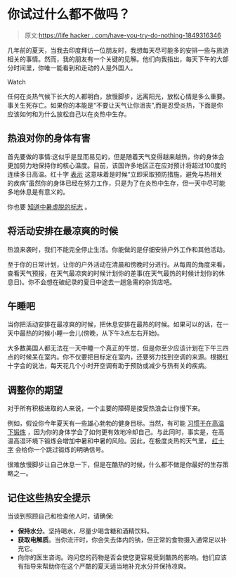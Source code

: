 # 你试过什么都不做吗？

> 原文:[https://life hacker . com/have-you-try-do-nothing-1849316346](https://lifehacker.com/have-you-tried-doing-nothing-1849316346)

几年前的夏天，当我去印度拜访一位朋友时，我想每天尽可能多的安排一些与旅游相关的事情。然而，我的朋友有一个关键的见解。他们向我指出，每天下午的大部分时间里，你唯一能看到和走动的人是外国人。

Watch

任何在炎热气候下长大的人都明白，放慢脚步，远离阳光，放松心情是多么重要。事关生死存亡。如果你的本能是“不要让天气让你沮丧”,而是忍受炎热，下面是你应该如何和为什么放松自己以在炎热中生存。

## 热浪对你的身体有害

首先要做的事情:这似乎是显而易见的，但是随着天气变得越来越热，你的身体会更加努力地保持你的核心温度。目前，该国许多地区正在应对预计将超过100度的连续多日高温。红十字 [表示](https://www.redcross.org/get-help/how-to-prepare-for-emergencies/types-of-emergencies/heat-wave-safety.html) 这意味着是时候“立即采取预防措施，避免与热相关的疾病”虽然你的身体已经在努力工作，只是为了在炎热中生存，但一天中尽可能多地休息是有意义的。

你也要 [知道中暑虚脱的标志](https://lifehacker.com/know-the-signs-of-heat-exhaustion-and-heat-stroke-1827388999) 。

## 将活动安排在最凉爽的时候

热浪来袭时，我们不能完全停止生活。你能做的是仔细安排户外工作和其他活动。

至于你的日常计划，让你的户外活动在清晨和傍晚时分进行。从每周的角度来看，查看天气预报，在天气最凉爽的时候计划你的差事(在天气最热的时候计划你的休息日)。你不会想在破纪录的夏日中途去一趟急需的杂货店吧。

## 午睡吧

当你把活动安排在最凉爽的时候，把休息安排在最热的时候。如果可以的话，在一天中最热的时候小睡一会儿(傍晚，从下午3点左右开始)。

大多数美国人都无法在一天中睡一个真正的午觉，但是你至少应该计划在下午三四点的时候呆在室内。你不仅要把目标定在室内，还要努力找到空调的来源。根据红十字会的说法，每天花几个小时开空调有助于预防或减少与热有关的疾病。

## 调整你的期望

对于所有积极进取的人来说，一个主要的障碍是接受热浪会让你慢下来。

例如，假设你今年夏天有一些雄心勃勃的健身目标。当然，有可能 [习惯于在高温下锻炼](https://vitals.lifehacker.com/how-to-get-used-to-exercising-in-the-heat-and-why-you-1716804690) ，因为你的身体学会了如何更有效地冷却自己。与此同时，事实是，在高温高湿环境下锻炼会增加中暑和中暑的风险。因此，在极度炎热的天气里， [红十字](https://www.redcross.org/get-help/how-to-prepare-for-emergencies/types-of-emergencies/heat-wave-safety.html) 会给你一个跳过锻炼的明确信号。

很难放慢脚步让自己休息一下，但是在酷热的时候，什么都不做是你最好的生存策略之一。

## 记住这些热安全提示

当谈到照顾自己和检查他人时，请确保:

*   **保持水分**。坚持喝水，尽量少喝含糖和酒精饮料。
*   **获取电解质**。当你流汗时，你会失去体内的钠，但正常的食物摄入通常足以补充它。
*   向你的医生咨询。询问您的药物是否会使您更容易受到酷热的影响。他们应该有指导来帮助你在这个严酷的夏天适当地补充水分并保持凉爽。